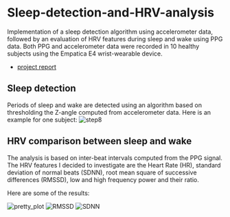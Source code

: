 # Sleep-detection-and-HRV-analysis
Implementation of a sleep detection algorithm using accelerometer data, followed by an evaluation of HRV features during sleep and wake using PPG data. Both PPG and accelerometer data were recorded in 10 healthy subjects using the Empatica E4 wrist-wearable device.

- [project report](https://github.com/marcellosicbaldi/Sleep-detection-and-HRV-analysis/blob/main/project_report_Marcello_Sicbaldi.pdf) 

## Sleep detection

Periods of sleep and wake are detected using an algorithm based on thresholding the Z-angle computed from accelerometer data. Here is an example for one subject:
![step8](https://user-images.githubusercontent.com/55695116/174432828-2203c5ac-8ed1-42b7-bb7a-834f69acb3a9.jpg)

## HRV comparison between sleep and wake
 
The analysis is based on inter-beat intervals computed from the PPG signal. The HRV features I decided to investigate are the Heart Rate (HR), standard deviation of normal beats (SDNN), root mean square of successive differences (RMSSD), low and high frequency power and their ratio. 

Here are some of the results:

![pretty_plot](https://user-images.githubusercontent.com/55695116/174432973-3c0fab41-cfce-49f7-80dc-5f5711597374.png)
![RMSSD](https://user-images.githubusercontent.com/55695116/174432976-ccd61d39-19f5-4d7f-9572-332ede347a64.png)
![SDNN](https://user-images.githubusercontent.com/55695116/174432978-dd8e74f0-edc7-46ce-8049-31a3659adbaf.png)


